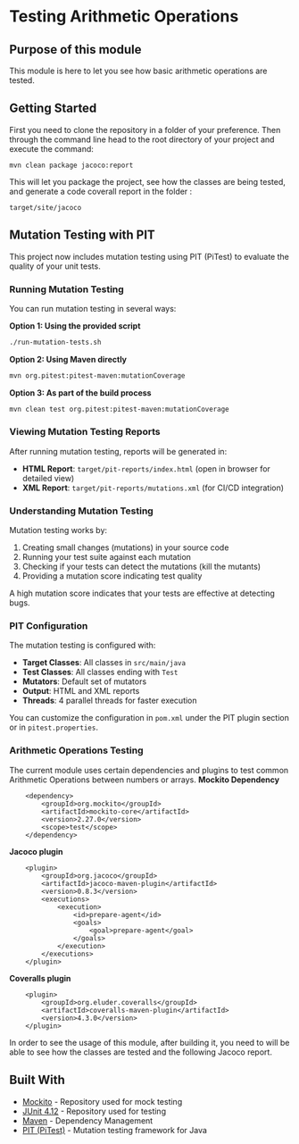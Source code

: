 # Testing Arithmetic Operations

## Purpose of this module

This module is here to let you see how basic arithmetic operations are tested.

## Getting Started

First you need to clone the repository in a folder of your preference. Then through the command line head to the root directory of your project and 
execute the command:
```
mvn clean package jacoco:report
```
This will let you package the project, see how the classes are being tested,  and generate a code coverall report in the folder :
```
target/site/jacoco
```

## Mutation Testing with PIT

This project now includes mutation testing using PIT (PiTest) to evaluate the quality of your unit tests.

### Running Mutation Testing

You can run mutation testing in several ways:

**Option 1: Using the provided script**
```bash
./run-mutation-tests.sh
```

**Option 2: Using Maven directly**
```bash
mvn org.pitest:pitest-maven:mutationCoverage
```

**Option 3: As part of the build process**
```bash
mvn clean test org.pitest:pitest-maven:mutationCoverage
```

### Viewing Mutation Testing Reports

After running mutation testing, reports will be generated in:
- **HTML Report**: `target/pit-reports/index.html` (open in browser for detailed view)
- **XML Report**: `target/pit-reports/mutations.xml` (for CI/CD integration)

### Understanding Mutation Testing

Mutation testing works by:
1. Creating small changes (mutations) in your source code
2. Running your test suite against each mutation
3. Checking if your tests can detect the mutations (kill the mutants)
4. Providing a mutation score indicating test quality

A high mutation score indicates that your tests are effective at detecting bugs.

### PIT Configuration

The mutation testing is configured with:
- **Target Classes**: All classes in `src/main/java`
- **Test Classes**: All classes ending with `Test`
- **Mutators**: Default set of mutators
- **Output**: HTML and XML reports
- **Threads**: 4 parallel threads for faster execution

You can customize the configuration in `pom.xml` under the PIT plugin section or in `pitest.properties`.

### Arithmetic Operations Testing

The current module uses certain dependencies and plugins to test common Arithmetic Operations between numbers or arrays. 
**Mockito Dependency**
```
	<dependency>
		<groupId>org.mockito</groupId>
		<artifactId>mockito-core</artifactId>
		<version>2.27.0</version>
		<scope>test</scope>
	</dependency>
```

**Jacoco plugin**
```
	<plugin>
		<groupId>org.jacoco</groupId>
		<artifactId>jacoco-maven-plugin</artifactId>
		<version>0.8.3</version>
		<executions>
			<execution>
				<id>prepare-agent</id>
				<goals>
					<goal>prepare-agent</goal>
				</goals>
			</execution>
		</executions>
	</plugin>

```

**Coveralls plugin**
```
	<plugin>
		<groupId>org.eluder.coveralls</groupId>
		<artifactId>coveralls-maven-plugin</artifactId>
		<version>4.3.0</version>
	</plugin>
```

In order to see the usage of this module, after building it, you need to will be able to see how the 
classes are tested and the following Jacoco report.

## Built With

* [Mockito](https://mvnrepository.com/artifact/org.mockito/mockito-all) - Repository used for mock testing
* [JUnit 4.12](https://mvnrepository.com/artifact/junit/junit/4.12) - Repository used for testing
* [Maven](https://maven.apache.org/) - Dependency Management
* [PIT (PiTest)](http://pitest.org/) - Mutation testing framework for Java
